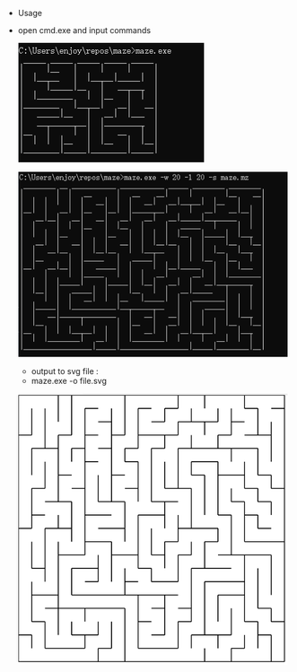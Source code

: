 * Usage

* open cmd.exe and input commands

  ![](./img/1.PNG)

  ![](./img/2.PNG)

  * output to svg file :
  * maze.exe -o file.svg

  ![](./img/3.PNG)

